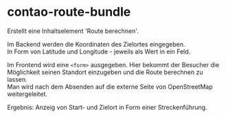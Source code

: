 # contao-route-bundle

Erstellt eine Inhaltselement 'Route berechnen'.  

Im Backend werden die Koordinaten des Zielortes eingegeben.  
In Form von Latitude und Longitude - jeweils als Wert in ein Feld.  

Im Frontend wird eine `<form>` ausgegeben. Hier bekommt der Besucher die Möglichkeit seinen Standort einzugeben und die Route berechnen zu lassen.  
Man wird nach dem Absenden auf die externe Seite von OpenStreetMap weitergeleitet.  

Ergebnis: Anzeig von Start- und Zielort in Form einer Streckenführung.
